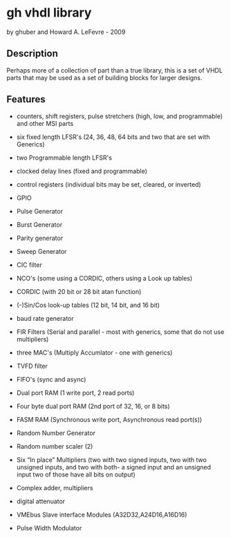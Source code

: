 # gh vhdl library

by ghuber and Howard A. LeFevre - 2009

## Description

Perhaps more of a collection of part than a true library, this is a set of VHDL parts that may be used as a set of building blocks for larger designs.

## Features

* counters, shift registers, pulse stretchers (high, low, and programmable) and other MSI parts
* six fixed length LFSR's (24, 36, 48, 64 bits and two that are set with Generics)
* two Programmable length LFSR's
* clocked delay lines (fixed and programmable)
* control registers (individual bits may be set, cleared, or inverted)
* GPIO
* Pulse Generator
* Burst Generator
* Parity generator
* Sweep Generator
* CIC filter
* NCO's (some using a CORDIC, others using a Look up tables)
* CORDIC (with 20 bit or 28 bit atan function)
* (-)Sin/Cos look-up tables (12 bit, 14 bit, and 16 bit)
* baud rate generator
* FIR Filters (Serial and parallel - most with generics, some that do not use multipliers)
* three MAC's (Multiply Accumlator - one with generics)
* TVFD filter
* FIFO's (sync and async)
* Dual port RAM (1 write port, 2 read ports)
* Four byte dual port RAM (2nd port of 32, 16, or 8 bits)
* FASM RAM (Synchronous write port, Asynchronous read port(s))

* Random Number Generator
* Random number scaler (2)

* Six “In place” Multipliers
(two with two signed inputs, two with two unsigned inputs, and two with both- a signed input and an unsigned input two of those have all bits on output)

* Complex adder, multipliers
* digital attenuator

* VMEbus Slave interface Modules (A32D32,A24D16,A16D16)

* Pulse Width Modulator